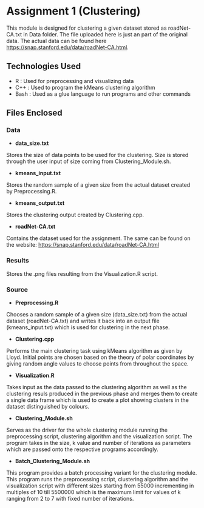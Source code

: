 # Assignment 1 (Clustering)

This module is designed for clustering a given dataset stored as roadNet-CA.txt in Data folder. The file uploaded here is 
just an part of the original data. The actual data can be found here https://snap.stanford.edu/data/roadNet-CA.html.

## Technologies Used
- R    : Used for preprocessing and visualizing data
- C++  : Used to program the kMeans clustering algorithm 
- Bash : Used as a glue language to run programs and other commands

## Files Enclosed

### Data

- **data_size.txt**

Stores the size of data points to be used for the clustering. Size is stored through the user input 
of size coming from Clustering_Module.sh. 


- **kmeans_input.txt**

Stores the random sample of a given size from the actual dataset created by Preprocessing.R.

- **kmeans_output.txt**

Stores the clustering output created by Clustering.cpp.

- **roadNet-CA.txt**

Contains the dataset used for the assignment. The same can be found on the website:
https://snap.stanford.edu/data/roadNet-CA.html 

### Results

Stores the .png files resulting from the Visualization.R script.

### Source

- **Preprocessing.R**

Chooses a random sample of a given size (data_size.txt) from the actual dataset (roadNet-CA.txt) and
writes it back into an output file (kmeans_input.txt) which is used for clustering in the next phase.

- **Clustering.cpp**

Performs the main clustering task using kMeans algorithm as given by Lloyd. Initial points are chosen 
based on the theory of polar coordinates by giving random angle values to choose points from 
throughout the space.

- **Visualization.R**

Takes input as the data passed to the clustering algorithm as well as the clustering 
resuls produced in the previous phase and merges them to create a single data frame which is used to 
create a plot showing clusters in the dataset distinguished by colours.

- **Clustering_Module.sh**

Serves as the driver for the whole clustering module running the preprocessing script, 
clustering algorithm and the visualization script. The program takes in the size, k value and number 
of iterations as parameters which are passed onto the respective programs accordingly.

- **Batch_Clustering_Module.sh**

This program provides a batch processing variant for the clustering module. This program runs 
the preprocessing script, clustering algorithm and the visualization script with different sizes 
starting from 55000 incrementing in multiples of 10 till 5500000 which is the maximum limit 
for values of k ranging from 2 to 7 with fixed number of iterations. 

